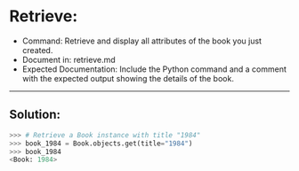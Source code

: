 # Retrieve:

- Command: Retrieve and display all attributes of the book you just created.
- Document in: retrieve.md
- Expected Documentation: Include the Python command and a comment with the expected output showing the details of the book.
 ---
 ## Solution:
 ```python
 >>> # Retrieve a Book instance with title "1984"
>>> book_1984 = Book.objects.get(title="1984")
>>> book_1984
<Book: 1984>
 ```